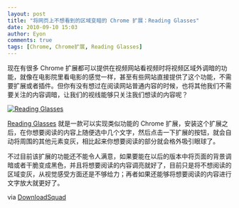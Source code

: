 ```yaml
---
layout: post
title: "将网页上不想看到的区域变暗的 Chrome 扩展：Reading Glasses"
date: 2010-09-10 15:03
author: Eyon
comments: true
tags: [Chrome, Chrome扩展, Reading Glasses]
---
```

现在有很多 Chrome 扩展都可以提供在视频网站看视频时将视频区域外调暗的功能，就像在电影院里看电影的感觉一样，甚至有些网站直接提供了这个功能，不需要扩展或者插件。但你有没有想过在阅读网站普通内容的时候，也将其他我们不需要关注的内容调暗，让我们的视线能够只关注我们想读的内容呢？

<a href="http://img.chromi.org/2010/09/Reading-Glasses1.png">![](http://img.chromi.org/2010/09/Reading-Glasses1-550x395.png "Reading Glasses")</a>

[Reading Glasses](https://chrome.google.com/extensions/detail/lkhbejoiaafgpibfoinbodibliooglde) 就是一款可以实现类似功能的 Chrome 扩展，安装这个扩展之后，在你想要阅读的内容上随便选中几个文字，然后点击一下扩展的按钮，就会自动将周围的其他元素变灰，相比起来你想要阅读的部分就会格外吸引眼球了。

不过目前该扩展的功能还不能令人满意，如果要能在以后的版本中将页面的背景调暗或者干脆变成黑色，并且将想要阅读的内容调亮就好了，目前只是将不想阅读的区域变灰，从视觉感受方面还是不够给力；再者如果还能够将想要阅读的内容进行文字放大就更好了。

via [DownloadSquad](http://www.downloadsquad.com/2010/09/09/reading-glasses-for-chrome-dims-out-everything-but-what-you-want/)
